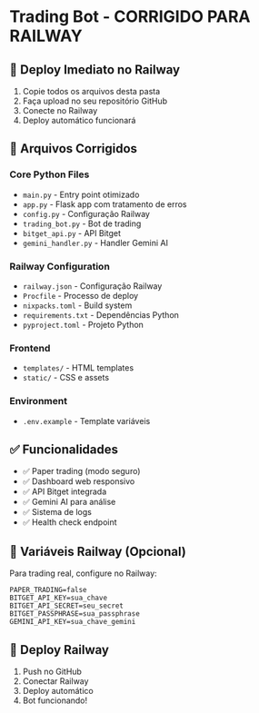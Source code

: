 # Trading Bot - CORRIGIDO PARA RAILWAY

## 🚀 Deploy Imediato no Railway

1. Copie todos os arquivos desta pasta
2. Faça upload no seu repositório GitHub
3. Conecte no Railway
4. Deploy automático funcionará

## 📁 Arquivos Corrigidos

### Core Python Files
- `main.py` - Entry point otimizado
- `app.py` - Flask app com tratamento de erros
- `config.py` - Configuração Railway
- `trading_bot.py` - Bot de trading
- `bitget_api.py` - API Bitget
- `gemini_handler.py` - Handler Gemini AI

### Railway Configuration
- `railway.json` - Configuração Railway
- `Procfile` - Processo de deploy
- `nixpacks.toml` - Build system
- `requirements.txt` - Dependências Python
- `pyproject.toml` - Projeto Python

### Frontend
- `templates/` - HTML templates
- `static/` - CSS e assets

### Environment
- `.env.example` - Template variáveis

## ✅ Funcionalidades

- ✅ Paper trading (modo seguro)
- ✅ Dashboard web responsivo
- ✅ API Bitget integrada
- ✅ Gemini AI para análise
- ✅ Sistema de logs
- ✅ Health check endpoint

## 🔧 Variáveis Railway (Opcional)

Para trading real, configure no Railway:
```
PAPER_TRADING=false
BITGET_API_KEY=sua_chave
BITGET_API_SECRET=seu_secret
BITGET_PASSPHRASE=sua_passphrase
GEMINI_API_KEY=sua_chave_gemini
```

## 🎯 Deploy Railway

1. Push no GitHub
2. Conectar Railway
3. Deploy automático
4. Bot funcionando!
